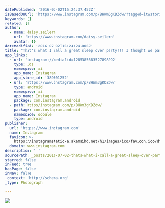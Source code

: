 ```yaml
---
datePublished: '2016-07-02T15:24:37.452Z'
isBasedOnUrl: 'https://www.instagram.com/p/BHWm3gKDZdw/?tagged=itwstories'
keywords: []
related: []
author:
  - name: daisy.seilern
    url: 'https://www.instagram.com/daisy.seilern'
    avatar: {}
dateModified: '2016-07-02T15:24:24.806Z'
title: "That's what I call a great sleep over party!!! I thought we parents had a fun night out, but the kids seem to have had even more party \uD83D\uDE02\uD83D\uDE02\uD83D\uDE02 "
app_links:
  - url: 'instagram://media?id=1285385683527898992'
    type: ios
    namespace: ai
    app_name: Instagram
    app_store_id: '389801252'
  - url: 'https://www.instagram.com/p/BHWm3gKDZdw/'
    type: android
    namespace: ai
    app_name: Instagram
    package: com.instagram.android
  - path: https/instagram.com/p/BHWm3gKDZdw/
    package: com.instagram.android
    namespace: google
    type: android
publisher:
  url: 'https://www.instagram.com'
  name: Instagram
  favicon: >-
    https://instagramstatic-a.akamaihd.net/h1/images/ico/favicon.ico/dfa85bb1fd63.ico
  domain: www.instagram.com
description: ' '
sourcePath: _posts/2016-07-02-thats-what-i-call-a-great-sleep-over-party-i-thought-we.md
starred: false
inFeed: true
hasPage: false
inNav: false
_context: 'http://schema.org'
_type: Photograph

---
```

![   ](https://imgflo.herokuapp.com/graph/vahj1ThiexotieMo/96feb39e5d4e156dfd36e571d04c55cb/croprotate.jpg?cropheight=640&cropwidth=495&degrees=0&input=https%3A%2F%2Fscontent.cdninstagram.com%2Ft51.2885-15%2Fs640x640%2Fsh0.08%2Fe35%2F13584220_283071292046393_1815128764_n.jpg%3Fig_cache_key%3DMTI4NTM4NTY4MzUyNzg5ODk5Mg%253D%253D.2&x=73&y=0)